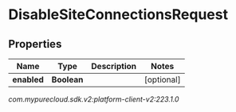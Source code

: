 # DisableSiteConnectionsRequest


## Properties

| Name | Type | Description | Notes |
| ------------ | ------------- | ------------- | ------------- |
| **enabled** | **Boolean** |  |  [optional] |




_com.mypurecloud.sdk.v2:platform-client-v2:223.1.0_
